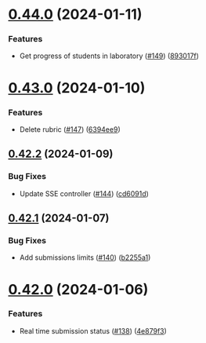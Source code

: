 # [0.44.0](https://github.com/upb-code-labs/main-api/compare/v0.43.0...v0.44.0) (2024-01-11)


### Features

* Get progress of students in laboratory ([#149](https://github.com/upb-code-labs/main-api/issues/149)) ([893017f](https://github.com/upb-code-labs/main-api/commit/893017f0461f978a33d49469b0a2ead25ceb1409))



# [0.43.0](https://github.com/upb-code-labs/main-api/compare/v0.42.2...v0.43.0) (2024-01-10)


### Features

* Delete rubric ([#147](https://github.com/upb-code-labs/main-api/issues/147)) ([6394ee9](https://github.com/upb-code-labs/main-api/commit/6394ee9deeb2b7e072a65fc2afcabd7dfa000566))



## [0.42.2](https://github.com/upb-code-labs/main-api/compare/v0.42.1...v0.42.2) (2024-01-09)


### Bug Fixes

* Update SSE controller ([#144](https://github.com/upb-code-labs/main-api/issues/144)) ([cd6091d](https://github.com/upb-code-labs/main-api/commit/cd6091d3b2d78c369f82bd9ad100b74b1b089421))



## [0.42.1](https://github.com/upb-code-labs/main-api/compare/v0.42.0...v0.42.1) (2024-01-07)


### Bug Fixes

* Add submissions limits ([#140](https://github.com/upb-code-labs/main-api/issues/140)) ([b2255a1](https://github.com/upb-code-labs/main-api/commit/b2255a1e68212a788356e57f78504f2e441239f1))



# [0.42.0](https://github.com/upb-code-labs/main-api/compare/v0.41.0...v0.42.0) (2024-01-06)


### Features

* Real time submission status ([#138](https://github.com/upb-code-labs/main-api/issues/138)) ([4e879f3](https://github.com/upb-code-labs/main-api/commit/4e879f36655914e51ff835e3266b112c5291c24e))



